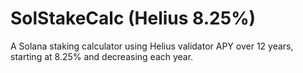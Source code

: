 # SolStakeCalc (Helius 8.25%)

A Solana staking calculator using Helius validator APY over 12 years, starting at 8.25% and decreasing each year.